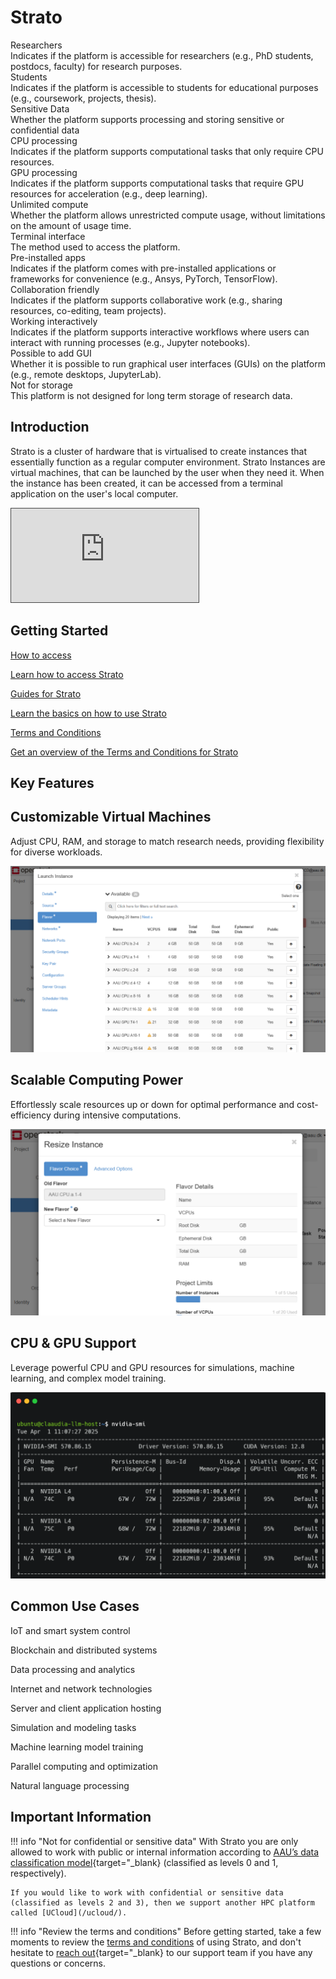 # Strato

<div class="tag-container">
    <div class="tag-item">
        <div class="tag">Researchers<i class="bi bi-check-lg"></i></div>
        <div class="tooltip">Indicates if the platform is accessible for researchers (e.g., PhD students, postdocs, faculty) for research purposes.</div>
    </div>
    <div class="tag-item">
        <div class="tag">Students<i class="bi bi-x-lg"></i></div>
        <div class="tooltip">Indicates if the platform is accessible to students for educational purposes (e.g., coursework, projects, thesis).</div>
    </div>
    <div class="tag-item">
        <div class="tag">Sensitive Data<i class="bi bi-x-lg"></i></div>
        <div class="tooltip">Whether the platform supports processing and storing sensitive or confidential data</div>
    </div>
    <div class="tag-item">
        <div class="tag">CPU processing<i class="bi bi-check-lg"></i></div>
        <div class="tooltip">Indicates if the platform supports computational tasks that only require CPU resources.</div>
    </div>
    <div class="tag-item">
        <div class="tag">GPU processing<i class="bi bi-check-lg"></i></div>
        <div class="tooltip">Indicates if the platform supports computational tasks that require GPU resources for acceleration (e.g., deep learning).</div>
    </div>
    <div class="tag-item">
        <div class="tag">Unlimited compute<i class="bi bi-x-lg"></i></div>
        <div class="tooltip">Whether the platform allows unrestricted compute usage, without limitations on the amount of usage time.</div>
    </div>
    <div class="tag-item">
        <div class="tag">Terminal interface<i class="bi bi-check-lg"></i></div>
        <div class="tooltip">The method used to access the platform.</div>
    </div>
    <div class="tag-item">
        <div class="tag">Pre-installed apps<i class="bi bi-x-lg"></i></div>
        <div class="tooltip">Indicates if the platform comes with pre-installed applications or frameworks for convenience (e.g., Ansys, PyTorch, TensorFlow).</div>
    </div>
    <div class="tag-item">
        <div class="tag">Collaboration friendly<i class="bi bi-check-lg"></i></div>
        <div class="tooltip">Indicates if the platform supports collaborative work (e.g., sharing resources, co-editing, team projects).</div>
    </div>
    <div class="tag-item">
        <div class="tag">Working interactively<i class="bi bi-check-lg"></i></div>
        <div class="tooltip">Indicates if the platform supports interactive workflows where users can interact with running processes (e.g., Jupyter notebooks).</div>
    </div>
    <div class="tag-item">
        <div class="tag">Possible to add GUI<i class="bi bi-check-lg"></i></div>
        <div class="tooltip">Whether it is possible to run graphical user interfaces (GUIs) on the platform (e.g., remote desktops, JupyterLab).</div>
    </div>
    <div class="tag-item">
        <div class="tag">Not for storage<i class="bi bi-x-lg"></i></div>
        <div class="tooltip">This platform is not designed for long term storage of research data.</div>
    </div>
</div>

## Introduction

Strato is a cluster of hardware that is virtualised to create instances that essentially function as a regular computer environment. Strato Instances are virtual machines, that can be launched by the user when they need it. When the instance has been created, it can be accessed from a terminal application on the user's local computer. 

<div class="video-container">
  <iframe src="https://panopto.aau.dk/Panopto/Pages/Embed.aspx?id=c2d570c8-9973-4813-b6df-b2b800ca6d4f&amp;autoplay=false&amp;offerviewer=true&amp;showtitle=false&amp;showbrand=true&amp;captions=false&amp;interactivity=all"
          allowfullscreen=""
          allow="autoplay"
          style="border: 1px solid #464646;"></iframe>
</div>

## Getting Started

<div class="custom-grid-3">
    <a href="/strato/how-to-access/" class="custom-grid-item">
        <i class="custom-grid-icon bi bi-file-lock2-fill"></i>
        <p class="custom-grid-title">How to access</p>
        <p class="custom-grid-content">Learn how to access Strato</p>
    </a>
    <a href="/strato/getting-started/" class="custom-grid-item">
        <i class="custom-grid-icon bi bi-map-fill"></i>
        <p class="custom-grid-title">Guides for Strato</p>
        <p class="custom-grid-content">Learn the basics on how to use Strato</p>
    </a>
    <a href="/strato/terms-and-conditions/" class="custom-grid-item">
        <i class="custom-grid-icon bi bi-file-text-fill"></i>
        <p class="custom-grid-title">Terms and Conditions</p>
        <p class="custom-grid-content">Get an overview of the Terms and Conditions for Strato</p>
    </a>
</div>

## Key Features

<div class="custom-grid-3">
    <div class="custom-grid-item">
        <h2>Customizable Virtual Machines</h2>
        <p class="custom-grid-feature">Adjust CPU, RAM, and storage to match research needs, providing flexibility for diverse workloads.</p>
        <img src="/assets/img/strato/strato-feature-1.png">
    </div>
    <div class="custom-grid-item">
        <h2>Scalable Computing Power</h2>
        <p class="custom-grid-feature">Effortlessly scale resources up or down for optimal performance and cost-efficiency during intensive computations.</p>
        <img src="/assets/img/strato/strato-feature-2.png">
    </div>
    <div class="custom-grid-item">
        <h2>CPU & GPU Support</h2>
        <p class="custom-grid-feature">Leverage powerful CPU and GPU resources for simulations, machine learning, and complex model training.</p>
        <img src="/assets/img/strato/strato-feature-3.png">
    </div>
</div>

## Common Use Cases

<div class="custom-grid-3">
    <div class="custom-usecase-item">
        <i class="custom-usecase-icon bi bi-thermometer-half"></i>
        <p class="custom-usecase-text">IoT and smart system control</p>
    </div>
    <div class="custom-usecase-item">
        <i class="custom-usecase-icon bi bi-link-45deg"></i>
        <p class="custom-usecase-text">Blockchain and distributed systems</p>
    </div>
    <div class="custom-usecase-item">
        <i class="custom-usecase-icon bi bi-cloud"></i>
        <p class="custom-usecase-text">Data processing and analytics</p>
    </div>
    <div class="custom-usecase-item">
        <i class="custom-usecase-icon bi bi-globe"></i>
        <p class="custom-usecase-text">Internet and network technologies</p>
    </div>
    <div class="custom-usecase-item">
        <i class="custom-usecase-icon bi bi-server"></i>
        <p class="custom-usecase-text">Server and client application hosting</p>
    </div>
    <div class="custom-usecase-item">
        <i class="custom-usecase-icon bi bi-cpu"></i>
        <p class="custom-usecase-text">Simulation and modeling tasks</p>
    </div>
    <div class="custom-usecase-item">
        <i class="custom-usecase-icon bi bi-database"></i>
        <p class="custom-usecase-text">Machine learning model training</p>
    </div>
    <div class="custom-usecase-item">
        <i class="custom-usecase-icon bi bi-diagram-3"></i>
        <p class="custom-usecase-text">Parallel computing and optimization</p>
    </div>
    <div class="custom-usecase-item">
        <i class="custom-usecase-icon bi bi-text-paragraph"></i>
        <p class="custom-usecase-text">Natural language processing</p>
    </div>
</div>

## Important Information

!!! info "Not for confidential or sensitive data"
    With Strato you are only allowed to work with public or internal information according to [AAU’s data classification model](https://www.security.aau.dk/data-classification){target="_blank} (classified as levels 0 and 1, respectively).

    If you would like to work with confidential or sensitive data (classified as levels 2 and 3), then we support another HPC platform called [UCloud](/ucloud/).

!!! info "Review the terms and conditions"
    Before getting started, take a few moments to review the [terms and conditions](/strato/terms-and-conditions/) of using Strato, and don't hesitate to [reach out](https://serviceportal.aau.dk/serviceportal?id=emp_taxonomy_topic&topic_id=82a253e8838fc21053711d447daad328){target="_blank} to our support team if you have any questions or concerns.